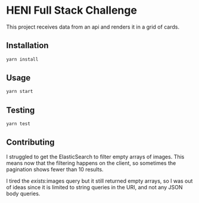 # HENI Full Stack Challenge

This project receives data from an api and renders it in a grid of cards.

## Installation

```bash
yarn install
```

## Usage

```bash
yarn start
```

## Testing

```bash
yarn test
```

## Contributing

I struggled to get the ElasticSearch to filter empty arrays of images. This means now that the filtering happens on the client, so sometimes the pagination shows fewer than 10 results.

I tired the _exists_:images query but it still returned empty arrays, so I was out of ideas since it is limited to string queries in the URI, and not any JSON body queries.

